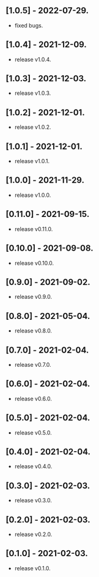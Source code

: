 ## [1.0.5] - 2022-07-29.

* fixed bugs.

## [1.0.4] - 2021-12-09.

* release v1.0.4.

## [1.0.3] - 2021-12-03.

* release v1.0.3.
## [1.0.2] - 2021-12-01.

* release v1.0.2.
## [1.0.1] - 2021-12-01.

* release v1.0.1.

## [1.0.0] - 2021-11-29.

* release v1.0.0.
## [0.11.0] - 2021-09-15.

* release v0.11.0.

## [0.10.0] - 2021-09-08.

* release v0.10.0.

## [0.9.0] - 2021-09-02.

* release v0.9.0.

## [0.8.0] - 2021-05-04.

* release v0.8.0.

## [0.7.0] - 2021-02-04.

* release v0.7.0.

## [0.6.0] - 2021-02-04.

* release v0.6.0.

## [0.5.0] - 2021-02-04.

* release v0.5.0.

## [0.4.0] - 2021-02-04.

* release v0.4.0.

## [0.3.0] - 2021-02-03.

* release v0.3.0.

## [0.2.0] - 2021-02-03.

* release v0.2.0.

## [0.1.0] - 2021-02-03.

* release v0.1.0.

